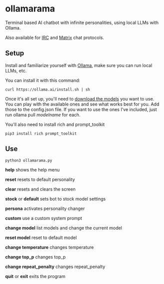# ollamarama
Terminal based AI chatbot with infinite personalities, using local LLMs with Ollama.  


Also available for [IRC](https://github.com/h1ddenpr0cess20/ollamarama-irc) and [Matrix](https://github.com/h1ddenpr0cess20/ollamarama-matrix) chat protocols.

## Setup

Install and familiarize yourself with [Ollama](https://ollama.ai/), make sure you can run local LLMs, etc.

You can install it with this command:
```
curl https://ollama.ai/install.sh | sh
```

Once it's all set up, you'll need to [download the models](https://ollama.ai/library) you want to use.  You can play with the available ones and see what works best for you.   Add those to the config.json file.  If you want to use the ones I've included, just run ollama pull _modelname_ for each.  

You'll also need to install rich and prompt_toolkit
```
pip3 install rich prompt_toolkit
```

## Use

```
python3 ollamarama.py
```

**help**  shows the help menu

**reset**  resets to default personality

**clear**  resets and clears the screen

**stock**  or **default**  sets bot to stock model settings

**persona**  activates personality changer

**custom**  use a custom system prompt

**change model**  list models and change the current model

**reset model**  reset to default model

**change temperature**  changes temperature

**change top_p**  changes top_p

**change repeat_penalty**  changes repeat_penalty

**quit** or **exit**  exits the program
